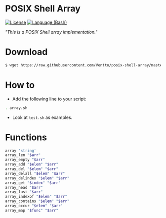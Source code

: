 POSIX Shell Array
=================

[![License](https://img.shields.io/badge/license-MIT-blue.svg?style=flat)](https://github.com/Ventto/posix-shell-array/blob/master/LICENSE)
[![Language (Bash)](https://img.shields.io/badge/powered_by-Bash-brightgreen.svg)](https://www.gnu.org/software/bash)

*"This is a POSIX Shell array implementation."*

# Download

```bash
$ wget https://raw.githubusercontent.com/Ventto/posix-shell-array/master/array.sh
```

# How to

* Add the following line to your script:

```bash
. array.sh
```

* Look at `test.sh` as examples.

# Functions

```bash
array 'string'
array_len "$arr"
array_empty "$arr"
array_add "$elem" "$arr"
array_del "$elem" "$arr"
array_delall "$elem" "$arr"
array_delindex "$elem" "$arr"
array_get "$index" "$arr"
array_head "$arr"
array_last "$arr"
array_indexof "$elem" "$arr"
array_contains "$elem" "$arr"
array_occur "$elem" "$arr"
array_map "$func" "$arr"
```
